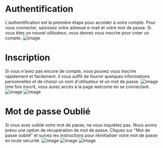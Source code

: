 # Authentification
L'authentification est la première étape pour accéder à votre compte. Pour vous connecter, saisissez votre adresse e-mail et votre mot de passe. Si vous êtes un nouvel utilisateur, vous devrez vous inscrire pour créer un compte.
![image](https://github.com/karimaZr/session/assets/128175856/401cc47b-5550-4be4-b291-c8bbd9e26b76)
# Inscription
Si vous n'avez pas encore de compte, vous pouvez vous inscrire rapidement et facilement. Il vous suffit de fournir quelques informations personnelles et de choisir un nom d'utilisateur et un mot de passe. 
![image](https://github.com/karimaZr/session/assets/128175856/59e3f7c8-28a2-461e-be46-c2bf29742b68)
Une fois inscrit, vous aurez accès à la page welcome en se connectant.
![image](https://github.com/karimaZr/session/assets/128175856/66f1c81f-61e9-4d89-95b6-7f97b971e5de)
![image](https://github.com/karimaZr/session/assets/128175856/ccf4d52a-1a9b-4591-a5f5-273a179cd607)
# Mot de passe Oublié
Si vous avez oublié votre mot de passe, ne vous inquiétez pas. Nous avons prévu une option de récupération de mot de passe. Cliquez sur "Mot de passe oublié" et suivez les instructions pour réinitialiser votre mot de passe en toute sécurité.
![image](https://github.com/karimaZr/session/assets/128175856/f581b530-1857-444d-9b3e-909bcf50b4b1)
![image](https://github.com/karimaZr/session/assets/128175856/698eccf0-b09b-46a8-8769-93b36690e0f6)
![image](https://github.com/karimaZr/session/assets/128175856/d9853d59-baaf-44d0-8241-488bb0855b00)






 
